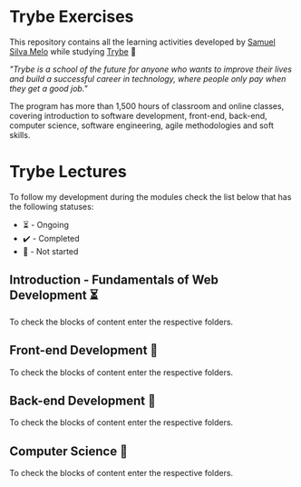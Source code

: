 # Trybe Exercises
This repository contains all the learning activities developed by [Samuel Silva Melo](https://www.linkedin.com/in/samuel-silva-melo/) while studying [Trybe](https://www.betrybe.com/) :rocket:

_"Trybe is a school of the future for anyone who wants to improve their lives and build a successful career in technology, where people only pay when they get a good job."_

The program has more than 1,500 hours of classroom and online classes, covering introduction to software development, front-end, back-end, computer science, software engineering, agile methodologies and soft skills.

# Trybe Lectures

To follow my development during the modules check the list below that has the following statuses:

- :hourglass_flowing_sand: - Ongoing
- :heavy_check_mark: - Completed
- :closed_book: - Not started

## Introduction - Fundamentals of Web Development :hourglass_flowing_sand:
To check the blocks of content enter the respective folders.

## Front-end Development :closed_book:
To check the blocks of content enter the respective folders.

## Back-end Development :closed_book:
To check the blocks of content enter the respective folders.

## Computer Science :closed_book:
To check the blocks of content enter the respective folders.
